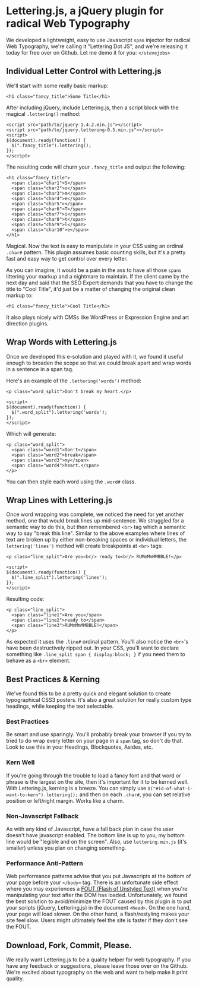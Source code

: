 # Lettering.js, a jQuery plugin for radical Web Typography
We developed a lightweight, easy to use Javascript `span` injector for radical Web Typography, we're calling it "Lettering Dot JS", and we're releasing it today for free over on Github. Let me demo it for you: `</stevejobs>`

## Individual Letter Control with Lettering.js
We'll start with some really basic markup:

	<h1 class="fancy_title">Some Title</h1>

After including jQuery, include Lettering.js, then a script block with the magical `.lettering()` method:
	
	<script src="path/to/jquery-1.4.2.min.js"></script>
	<script src="path/to/jquery.lettering-0.5.min.js"></script>
	<script>
	$(document).ready(function() {
	  $(".fancy_title").lettering();
	});
	</script>
	
The resulting code will churn your `.fancy_title` and output the following:

	<h1 class="fancy_title">
	  <span class="char1">S</span>
	  <span class="char2">o</span>
	  <span class="char3">m</span>
	  <span class="char4">e</span>
	  <span class="char5"></span>
	  <span class="char6">T</span>
	  <span class="char7">i</span>
	  <span class="char8">t</span>
	  <span class="char9">l</span>
	  <span class="char10">e</span>
	</h1>

Magical. Now the text is easy to manipulate in your CSS using an ordinal `.char#` pattern.  This plugin assumes basic counting skills, but it's a pretty fast and easy way to get control over every letter.

As you can imagine, it would be a pain in the ass to have all those `spans` littering your markup and a nightmare to maintain. If the client came by the next day and said that the SEO Expert demands that you have to change the title to "Cool Title", it'd just be a matter of changing the original clean markup to:

	<h1 class="fancy_title">Cool Title</h1>

It also plays nicely with CMSs like WordPress or Expression Engine and art direction plugins.

## Wrap Words with Lettering.js
Once we developed this e-solution and played with it, we found it useful enough to broaden the scope so that we could break apart and wrap words in a sentence in a span tag.

Here's an example of the `.lettering('words')` method:

	<p class="word_split">Don't break my heart.</p>

	<script>
	$(document).ready(function() {
	  $(".word_split").lettering('words');
	});
	</script>

Which will generate:

	<p class="word_split">
	  <span class="word1">Don't</span>
	  <span class="word2">break</span>
	  <span class="word3">my</span>
	  <span class="word4">heart.</span>
	</p>

You can then style each word using the `.word#` class.

## Wrap Lines with Lettering.js
Once word wrapping was complete, we noticed the need for yet another method, one that would break lines up mid-sentence.  We struggled for a semantic way to do this, but then remembered `<br>` tag which a semantic way to say "break this line".  Similar to the above examples where lines of text are broken up by either non-breaking spaces or individual letters, the `lettering('lines')` method will create breakpoints at `<br>` tags:

	<p class="line_split">Are you<br/> ready to<br/> RUMmMmMMBBLE!</p>

	<script>
	$(document).ready(function() {
	  $(".line_split").lettering('lines');
	});
	</script>

Resulting code:

	<p class="line_split">
	  <span class="line1">Are you</span>
	  <span class="line2">ready to</span>
	  <span class="line3">RUMmMmMMBBLE!</span>
	</p>

As expected it uses the `.line#` ordinal pattern.  You'll also notice the `<br>`'s have been destructively ripped out.  In your CSS, you'll want to declare something like `.line_split span { display:block; }` if you need them to behave as a `<br>` element.

## Best Practices &amp; Kerning
We've found this to be a pretty quick and elegant solution to create typographical CSS3 posters. It's also a great solution for really custom type headings, while keeping the text selectable.

### Best Practices
Be smart and use sparingly. You'll probably break your browser if you try to tried to do wrap every letter on your page in a `span` tag, so don't do that.  Look to use this in your Headings, Blockquotes, Asides, etc.

### Kern Well
If you're going through the trouble to load a fancy font and that word or phrase is the largest on the site, then it's important for it to be kerned well.  With Lettering.js, kerning is a breeze. You can simply use `$("#id-of-what-i-want-to-kern").lettering();` and then on each `.char#`, you can set relative position or left/right margin. Works like a charm.

### Non-Javascript Fallback
As with any kind of Javascript, have a fall back plan in case the user doesn't have javascript enabled.  The bottom line is up to you, my bottom line would be "legible and on the screen". Also, use `lettering.min.js` (it's smaller) unless you plan on changing something.

### Performance Anti-Pattern
Web performance patterns advise that you put Javascripts at the bottom of your page before your `</body>` tag.  There is an unfortunate side effect where you may experiences a [FOUT (Flash of Unstyled Text)](http://paulirish.com/2009/fighting-the-font-face-fout/) when you're manipulating your text after the DOM has loaded.  Unfortunately, we found the best solution to avoid/minimize the FOUT caused by this plugin is to put your scripts (jQuery, Lettering.js) in the document `<head>`. On the one hand, your page will load slower. On the other hand, a flash/restyling makes your site feel slow. Users might ultimately feel the site is faster if they don't see the FOUT.

## Download, Fork, Commit, Please.
We really want Lettering.js to be a quality helper for web typography.  If you have any feedback or suggestions, please leave those over on the Github.  We're excited about typography on the web and want to help make it print quality.
